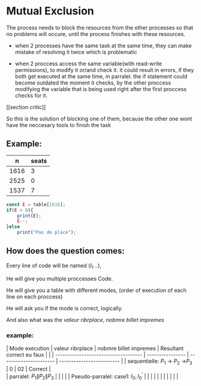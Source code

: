 # Mutual Exclusion
The process needs to block the resources from the other processes so that no problems will occure, until the process finishes with these resources.

- when 2 processes have the same task at the same time, they can make mistake of resolving it twice which is problematic

- when 2 proccess access the same variable(with read-write permissions), to modify it or/and check it. it could result in errors, if they both get executed at the same time, in parralel. the if statement could become outdated the moment it checks, by the other proccess modifying the variable that is being used right after the first proccess checks for it.


[[section critic]]

So this is the solution of blocking one of them, because the other one wont have the neccesary tools to finish the task

## Example:
| n    | seats |
| ---- | ----- |
| 1616 | 3     |
| 2525 | 0     |
| 1537 | 7     |
```js
const E = table[1616];
if(E < 0){
	print(E);
	E--;
}else
	print("Pas de place");
```


## How does the question comes:

Every line of code will be named ($I_1$ ..),

He will give you multiple proccesses Code.

He will give you a table with different modes, (order of execution of each line on each proccess)

He will ask you if the mode is correct, logically.

And also what was the *valeur ribrplace*, *nobmre billet impremes*

### example:
| Mode execution                       | valeur ribrplace | nobmre billet impremes | Resultant correct eu faux |       |
| ------------------------------------ | ---------------- | ---------------------- | ------------------------- |
| sequentielle: $P_1$ -> $P_2$ ->$P_3$           | 0                | 02                     | Correct                   |    
| parralel: $P_1\|P_2\|P_3$                          |                  |                     |                         |
|   Pseudo-parralel: case1: $I_0,I_{0}^{'}$                                   |                  |                        |                           |       |
|                                      |                  |                        |                           |       |
